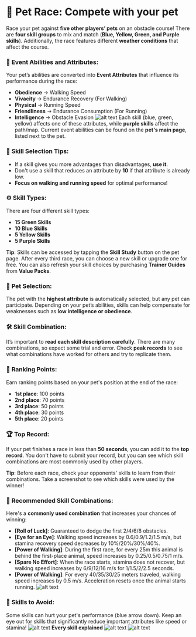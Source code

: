# 🏇 **Pet Race: Compete with your pet**

Race your pet against **five other players’ pets** on an obstacle course! There are **four skill groups** to mix and match (**Blue, Yellow, Green, and Purple skills**). Additionally, the race features different **weather conditions** that affect the course.

### 🏃 **Event Abilities and Attributes**:
Your pet’s abilities are converted into **Event Attributes** that influence its performance during the race:
- **Obedience** → Walking Speed
- **Vivacity** → Endurance Recovery (For Walking)
- **Physical** → Running Speed
- **Friendliness** → Endurance Consumption (For Running)
- **Intelligence** → Obstacle Evasion
![alt text](images/pet-race-stats.png)
Each skill (blue, green, yellow) affects one of these attributes, while **purple skills** affect the path/map. Current event abilities can be found on the **pet's main page**, listed next to the pet.

### 🎯 **Skill Selection Tips**:
- If a skill gives you more advantages than disadvantages, **use it**.
- Don't use a skill that reduces an attribute by **10** if that attribute is already low.
- **Focus on walking and running speed** for optimal performance!

### ⚙️ **Skill Types**:
There are four different skill types:

- **15 Green Skills**
- **10 Blue Skills**
- **5 Yellow Skills**
- **5 Purple Skills**

**Tip**: Skills can be accessed by tapping the **Skill Study** button on the pet page. After every third race, you can choose a new skill or upgrade one for free. You can also refresh your skill choices by purchasing **Trainer Guides** from **Value Packs**.

### 🐾 **Pet Selection**:
The pet with the **highest attribute** is automatically selected, but any pet can participate. Depending on your pet’s abilities, skills can help compensate for weaknesses such as **low intelligence or obedience**.

### 🛠️ **Skill Combination**:
It’s important to **read each skill description carefully**. There are many combinations, so expect some trial and error. Check **peak records** to see what combinations have worked for others and try to replicate them.

### 🏅 **Ranking Points**:
Earn ranking points based on your pet's position at the end of the race:

- **1st place**: 100 points
- **2nd place**: 70 points
- **3rd place**: 50 points
- **4th place**: 30 points
- **5th place**: 20 points

### 🏆 **Top Record**:
If your pet finishes a race in less than **50 seconds**, you can add it to the **top record**. You don't have to submit your record, but you can see which skill combinations are most commonly used by other players.

**Tip**: Before each race, check your opponents' skills to learn from their combinations. Take a screenshot to see which skills were used by the winner!

### 🔱 **Recommended Skill Combinations**:
Here's a **commonly used combination** that increases your chances of winning:

- **[Roll of Luck]**: Guaranteed to dodge the first 2/4/6/8 obstacles.
- **[Eye for an Eye]**: Walking speed increases by 0.6/0.9/1.2/1.5 m/s, but stamina recovery speed decreases by 10%/20%/30%/40%.
- **[Power of Walking]**: During the first race, for every 25m this animal is behind the first-place animal, speed increases by 0.25/0.5/0.75/1 m/s.
- **[Spare No Effort]**: When the race starts, stamina does not recover, but walking speed increases by 6/9/12/16 m/s for 1/1.5/2/2.5 seconds.
- **[Power of Walking]**: For every 40/35/30/25 meters traveled, walking speed increases by 0.5 m/s. Acceleration resets once the animal starts running.
![alt text](images/pet-race-best-skills.png)

### 🚫 **Skills to Avoid**:
Some skills can hurt your pet's performance (blue arrow down). Keep an eye out for skills that significantly reduce important attributes like speed or stamina!
![alt text](images/pet-race-worst-skills.png)
**Every skill explained**
![alt text](images/pet-race-skills-list-p1.png)
![alt text](images/pet-race-skills-list-p2.png)